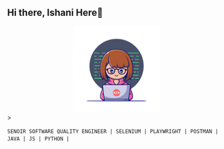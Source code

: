 ## Hi there, Ishani Here👋

<div align=center>
<img style="margin-left:auto; margin-right:auto;" src="assets/img//girl.png" width="200" height="200"/>
  
</div>>



` SENOIR SOFTWARE QUALITY ENGINEER | SELENIUM | PLAYWRIGHT | POSTMAN | JAVA | JS | PYTHON |  `



<!--
**nuwanthikaishani/nuwanthikaishani** is a ✨ _special_ ✨ repository because its `README.md` (this file) appears on your GitHub profile.

Here are some ideas to get you started:

- 🔭 I’m currently working on ...
- 🌱 I’m currently learning ...
- 👯 I’m looking to collaborate on ...
- 🤔 I’m looking for help with ...
- 💬 Ask me about ...
- 📫 How to reach me: ...
- 😄 Pronouns: ...
- ⚡ Fun fact: ...
-->
